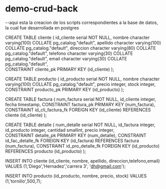 # demo-crud-back
--aqui esta la creacion de los scripts correspondientes a la base de datos, la cual fue desarrollada en postgres


CREATE TABLE cliente 
(
    id_cliente serial NOT NULL,
    nombre character varying(100) COLLATE pg_catalog."default",
    apellido character varying(100) COLLATE pg_catalog."default",
    direccion character varying(80) COLLATE pg_catalog."default",
    telefono character varying(30) COLLATE pg_catalog."default",
    email character varying(30) COLLATE pg_catalog."default", 	
    CONSTRAINT cliente_pk PRIMARY KEY (id_cliente)
);

CREATE TABLE producto 
(
    id_producto serial NOT NULL,
    nombre character varying(100) COLLATE pg_catalog."default",
    precio integer,
    stock integer,
    CONSTRAINT producto_pk PRIMARY KEY (id_producto)
);

CREATE TABLE factura 
(
    num_factura serial NOT NULL,
    id_cliente integer,
    fecha timestamp,
    CONSTRAINT factura_pk PRIMARY KEY (num_factura),
    CONSTRAINT id_cli_factura_fk FOREIGN KEY (id_cliente) REFERENCES cliente (id_cliente) 
);

CREATE TABLE detalle 
(
    num_detalle serial NOT NULL,
    id_factura integer,
    id_producto integer,
    cantidad smallint,
    precio integer, 	 
    CONSTRAINT detalle_pk PRIMARY KEY (num_detalle),
    CONSTRAINT id_fac_detalle_fk FOREIGN KEY (id_factura) REFERENCES factura (num_factura),
    CONSTRAINT id_pro_detalle_fk FOREIGN KEY (id_producto) REFERENCES producto (id_producto) 
);

INSERT INTO cliente (id_cliente, nombre, apellido, direccion,telefono,email) VALUES (1,'Diego','Hernadez','carrera 3', 'dh@gmail.com');

INSERT INTO producto (id_producto, nombre, precio, stock) VALUES (1,'tornillo',500,7);
